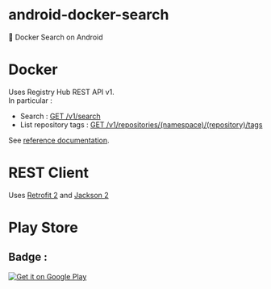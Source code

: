 # android-docker-search
:whale: Docker Search on Android

# Docker

Uses Registry Hub REST API v1.  
In particular :
- Search : [GET /v1/search](https://docs.docker.com/v1.6/reference/api/registry_api/#search)
- List repository tags : [GET /v1/repositories/(namespace)/(repository)/tags](https://docs.docker.com/v1.6/reference/api/registry_api/#list-repository-tags)

See [reference documentation](https://docs.docker.com/v1.6/reference/api/registry_api/).

# REST Client

Uses [Retrofit 2](https://square.github.io/retrofit/) and [Jackson 2](https://github.com/FasterXML/jackson)

# Play Store

## Badge :

<a href='https://play.google.com/store/apps/details?id=fr.husta.android.dockersearch&pcampaignid=MKT-Other-global-all-co-prtnr-py-PartBadge-Mar2515-1'><img alt='Get it on Google Play' src='https://play.google.com/intl/en_us/badges/images/generic/en_badge_web_generic.png'/></a>
